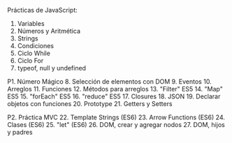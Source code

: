 Prácticas de JavaScript:
1. Variables
2. Números y Aritmética
3. Strings
4. Condiciones
5. Ciclo While
6. Ciclo For
7. typeof, null y undefined

P1. Número Mágico
8. Selección de elementos con DOM
9. Eventos
10. Arreglos
11. Funciones
12. Métodos para arreglos
13. "Filter" ES5
14. "Map" ES5
15. "forEach" ES5
16. "reduce" ES5
17. Closures
18. JSON
19. Declarar objetos con funciones
20. Prototype
21. Getters y Setters

P2. Práctica MVC
22. Template Strings (ES6)
23. Arrow Functions (ES6)
24. Clases (ES6)
25. "let" (ES6)
26. DOM, crear y agregar nodos
27. DOM, hijos y padres